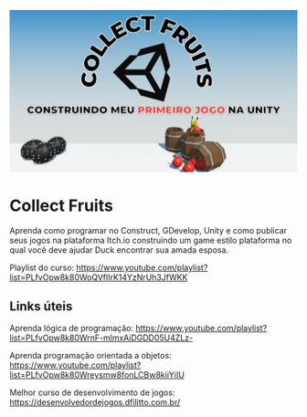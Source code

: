 ![Collectfruits](https://github.com/dfilitto/UnityCollectFruits/blob/main/COLLECT%20FRUITS.jpg)
# Collect Fruits

Aprenda como programar no Construct, GDevelop, Unity e como publicar seus jogos na plataforma Itch.io construindo um game estilo plataforma no qual você deve ajudar Duck encontrar sua amada esposa.

Playlist do curso: https://www.youtube.com/playlist?list=PLfvOpw8k80WoQVflIrK14YzNrUh3JfWKK

## Links úteis


Aprenda lógica de programação: https://www.youtube.com/playlist?list=PLfvOpw8k80WrnF-mlmxAiDGDD05U4ZLz-

Aprenda programação orientada a objetos: https://www.youtube.com/playlist?list=PLfvOpw8k80Wreysmw8fonLCBw8kiiYjIU

Melhor curso de desenvolvimento de jogos: https://desenvolvedordejogos.dfilitto.com.br/


